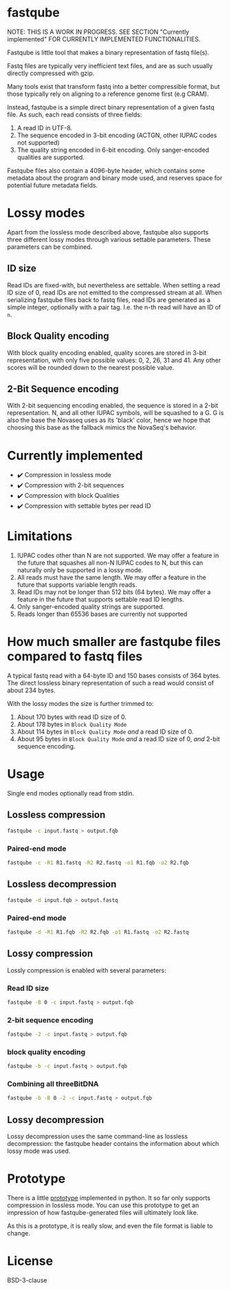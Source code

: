 fastqube
========

NOTE: THIS IS A WORK IN PROGRESS. SEE SECTION "Currently implemented" FOR
CURRENTLY IMPLEMENTED FUNCTIONALITIES.  

Fastqube is little tool that makes a binary representation of fastq file(s).

Fastq files are typically very inefficient text files, and are as such
usually directly compressed with gzip.

Many tools exist that transform fastq into a better compressible format,
but those typically rely on aligning to a reference genome first (e.g CRAM).

Instead, fastqube is a simple direct binary representation of a given fastq
file. As such, each read consists of three fields:

1. A read ID in UTF-8.
2. The sequence encoded in 3-bit encoding (ACTGN, other IUPAC codes
not supported)
3. The quality string encoded in 6-bit encoding. Only sanger-encoded qualities
are supported.

Fastqube files also contain a 4096-byte header, which contains some metadata
about the program and binary mode used, and reserves space for potential future
metadata fields.

# Lossy modes

Apart from the lossless mode described above, fastqube also supports three
different lossy modes through various settable parameters. These parameters
can be combined.

## ID size

Read IDs are fixed-with, but nevertheless are settable. When setting a read ID
size of 0, read IDs are not emitted to the compressed stream at all.
When serializing fastqube files back to fastq files, read IDs are generated as
a simple integer, optionally with a pair tag. I.e. the n-th read will have an
ID of `n`.

## Block Quality encoding

With block quality encoding enabled, quality scores are stored in 3-bit
representation, with only five possible values: 0, 2, 26, 31 and 41. Any other
scores will be rounded down to the nearest possible value.

## 2-Bit Sequence encoding

With 2-bit sequencing encoding enabled, the sequence is stored in a 2-bit
representation. N, and all other IUPAC symbols, will be squashed to a G.
G is also the base the Novaseq uses as its 'black' color, hence we hope that
choosing this base as the fallback mimics the NovaSeq's behavior.


# Currently implemented

* ✔️ Compression in lossless mode
* ✔️ Compression with 2-bit sequences
* ✔️ Compression with block Qualities
* ✔️ Compression with settable bytes per read ID


# Limitations

1. IUPAC codes other than N are not supported. We may offer a feature in the
future that squashes all non-N IUPAC codes to N, but this can naturally
only be supported in a lossy mode.
2. All reads must have the same length. We may offer a feature in the future
that supports variable length reads.
3. Read IDs may not be longer than 512 bits (64 bytes). We may offer a feature
in the future that supports settable read ID lengths.
4. Only sanger-encoded quality strings are supported.
5. Reads longer than 65536 bases are currently not supported


# How much smaller are fastqube files compared to fastq files

A typical fastq read with a 64-byte ID and 150 bases consists of 364 bytes.
The direct lossless binary representation of such a read would consist of
about 234 bytes.

With the lossy modes the size is further trimmed to:

1. About 170 bytes with read ID size of 0.
2. About 178 bytes in `Block Quality Mode`
3. About 114 bytes in `Block Quality Mode` _and_ a read ID size of 0.
4. About 95 bytes in `Block Quality Mode` _and_ a read ID size of 0, _and_
2-bit sequence encoding.


# Usage

Single end modes optionally read from stdin.

## Lossless compression
```bash
fastqube -c input.fastq > output.fqb
```

### Paired-end mode
```bash
fastqube -c -R1 R1.fastq -R2 R2.fastq -o1 R1.fqb -o2 R2.fqb
```

## Lossless decompression
```bash
fastqube -d input.fqb > output.fastq
```

### Paired-end mode
```bash
fastqube -d -R1 R1.fqb -R2 R2.fqb -o1 R1.fastq -o2 R2.fastq
```

## Lossy compression
Lossly compression is enabled with several parameters:

### Read ID size

```bash
fastqube -B 0 -c input.fastq > output.fqb
```

### 2-bit sequence encoding

```bash
fastqube -2 -c input.fastq > output.fqb
```

### block quality encoding

```bash
fastqube -b -c input.fastq > output.fqb
```

### Combining all threeBitDNA

```bash
fastqube -b -B 0 -2 -c input.fastq > output.fqb
```

## Lossy decompression

Lossy decompression uses the same command-line as lossless decompression:
the fastqube header contains the information about which lossy mode was used.


# Prototype

There is a little [prototype](prototype.py) implemented in python. It so far
only supports compression in lossless mode. You can use this prototype
to get an impression of how fastqube-generated files will ultimately look like.

As this is a prototype, it is really slow, and even the file format is liable
to change.    


# License

BSD-3-clause
